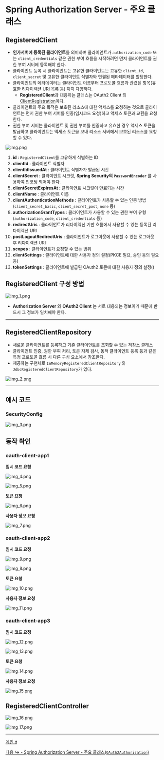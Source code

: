 # Spring Authorization Server - 주요 클래스

## RegisteredClient

- **인가서버에 등록된 클라이언트**를 의미하며 클라이언트가 `authorization_code` 또는 `client_credentials` 같은 권한 부여 흐름을 시작하려면 먼저
    클라이언트를 권한 부여 서버에 등록해야 한다.
- 클라이언트 등록 시 클라이언트는 고유한 클라이언트는 고유한 `client_id`, `client_secret` 및 고유한 클라이언트 식별자와 연결된 메타데이터를 할당한다.
- 클라이언트의 메타데이터는 클라이언트 이름부터 프로토콜 흐름과 관련된 항목(유효한 리다이렉션 URI 목록 등) 까지 다양하다.
  - **RegisteredClient**과 대응하는 클래스는 OAuth2 Client 의 [ClientRegistration](https://github.com/genesis12345678/TIL/blob/main/Spring/security/oauth/OAuthClient/ClientRegistration.md)이다.
- 클라이언트의 주요 목적은 보호된 리소스에 대한 액세스를 요청하는 것으로 클라이언트는 먼저 권한 부여 서버를 인증(임시코드 요청)하고 액세스 토큰과 교환을 요청한다.
- 권한 부여 서버는 클라이언트 및 권한 부여를 인증하고 유효한 경우 액세스 토큰을 발급하고 클라이언트는 액세스 토큰을 보내 리소스 서버에서 보호된 리소스를 요청할 수 있다.

![img.png](image/img.png)

1. **id** : `RegisteredClient`를 고유하게 식별하는 ID
2. **clientId** : 클라이언트 식별자
3. **clientIdIssuedAt** : 클라이언트 식별자가 발급된 시간
4. **clientSecret** : 클라이언트 시크릿, **Spring Security의 `PasswordEncoder`** 를 사용하여 인코딩 되어야 한다.
5. **clientSecretExpiresAt** : 클라이언트 시크릿이 만료되는 시간
6. **clientName** : 클라이언트 이름
7. **clientAuthenticationMethods** : 클라이언트가 사용할 수 있는 인증 방법 (`client_secret_basic`, `client_secret_post`, `none` 등)
8. **authorizationGrantTypes** : 클라이언트가 사용할 수 있는 권한 부여 유형 (`authorization_code`, `client_credentials` 등)
9. **redirectUris** : 클라이언트가 리다이렉션 기반 흐름에서 사용할 수 있는 등록된 리다이렉션 URI
10. **postLogoutRedirectUris** : 클라이언트가 로그아웃에 사용할 수 있는 로그아웃 후 리다이렉션 URI
11. **scopes** : 클라이언트가 요청할 수 있는 범위
12. **clientSettings** : 클라이언트에 대한 사용자 정의 설정(PKCE 필요, 승인 동의 필요 등)
13. **tokenSettings** : 클라이언트에 발급된 OAuth2 토큰에 대한 사용자 정의 설정()


## RegisteredClient 구성 방법

![img_1.png](image/img_1.png)

- **Authorization Server** 와 **OAuth2 Client** 는 서로 대응되는 정보이기 때문에 반드시 그 정보가 일치해야 한다.

---

## RegisteredClientRepository

- 새로운 클라이언트를 등록하고 기존 클라이언트를 조회할 수 있는 저장소 클래스
- 클라이언트 인증, 권한 부여 처리, 토큰 자체 검사, 동적 클라이언트 등록 등과 같은 특정 프로토콜 흐름 시 다른 구성 요소에서 참조한다.
- 제공하는 구현체로 `InMemoryRegisteredClientRepository` 와 `JdbcRegisteredClientRepository`가 있다.

![img_2.png](image/img_2.png)

---

## 예시 코드

### SecurityConfig

![img_3.png](image/img_3.png)

## 동작 확인

### oauth-client-app1

**임시 코드 요청**

![img_4.png](image/img_4.png)

![img_5.png](image/img_5.png)

**토큰 요청**

![img_6.png](image/img_6.png)

**사용자 정보 요청**

![img_7.png](image/img_7.png)

### oauth-client-app2

**임시 코드 요청**

![img_9.png](image/img_9.png)

![img_8.png](image/img_8.png)

**토큰 요청**

![img_10.png](image/img_10.png)

**사용자 정보 요청**

![img_11.png](image/img_11.png)

### oauth-client-app3

**임시 코드 요청**

![img_12.png](image/img_12.png)

![img_13.png](image/img_13.png)

**토큰 요청**

![img_14.png](image/img_14.png)

**사용자 정보 요청**

![img_15.png](image/img_15.png)

## RegisteredClientController

![img_16.png](image/img_16.png)

![img_17.png](image/img_17.png)

---

[메인 ⏫](https://github.com/genesis12345678/TIL/blob/main/Spring/security/oauth/main.md)

[다음 ↪️ - Spring Authorization Server - 주요 클래스(`OAuth2Authorization`)](https://github.com/genesis12345678/TIL/blob/main/Spring/security/oauth/SpringServer/Class/OAuth2Authorization.md)